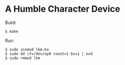# A Humble Character Device

Build:
```
$ make
```

Run:
```
$ sudo insmod lkm.ko
$ sudo dd if=/dev/op0 count=1 bs=1 | xxd
$ sudo rmmod lkm
```